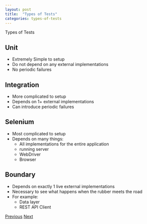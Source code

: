 ```yaml
---
layout: post
title:  "Types of Tests"
categories: types-of-tests
---
```


Types of Tests

## Unit
* Extremely Simple to setup
* Do not depend on any external implementations
* No periodic failures

## Integration
* More complicated to setup
* Depends on 1+ external implementations
* Can introduce periodic failures

## Selenium
* Most complicated to setup
* Depends on many things:
    * All implementations for the entire application
    * running server
    * WebDriver
    * Browser

## Boundary
* Depends on exactly 1 live external implementations
* Necessary to see what happens when the rubber meets the road
* For example:
    * Data layer
    * REST API Client

[Previous]({{page.previous.url}})
[Next]({{page.next.url}})
